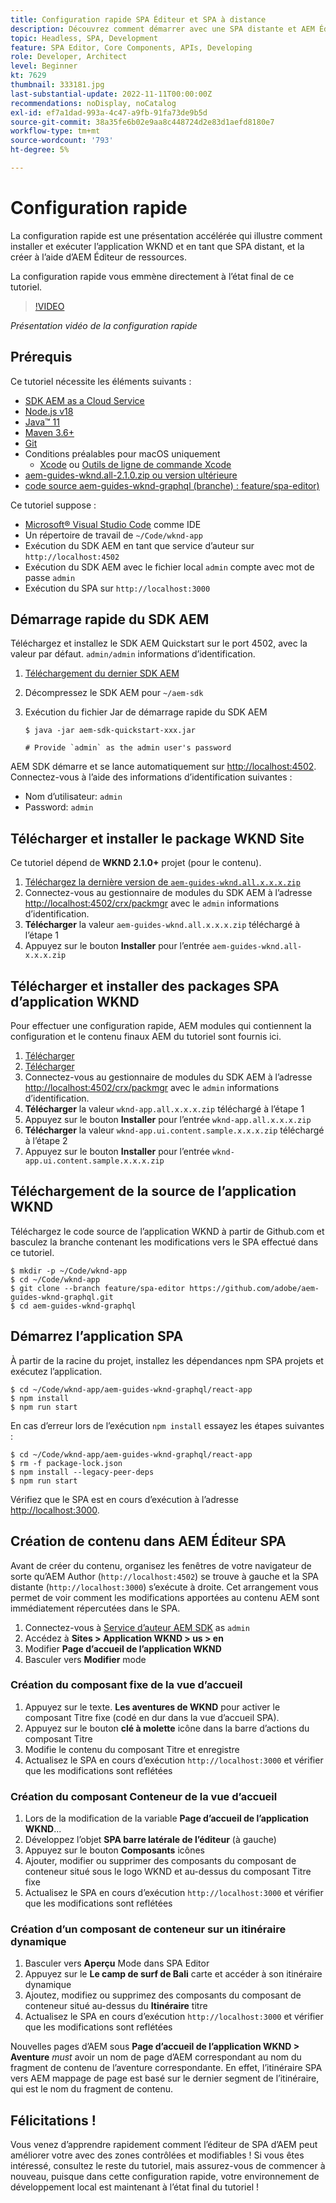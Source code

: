 ```yaml
---
title: Configuration rapide SPA Éditeur et SPA à distance
description: Découvrez comment démarrer avec une SPA distante et AEM Éditeur de l'SPA dans 15 minutes !
topic: Headless, SPA, Development
feature: SPA Editor, Core Components, APIs, Developing
role: Developer, Architect
level: Beginner
kt: 7629
thumbnail: 333181.jpg
last-substantial-update: 2022-11-11T00:00:00Z
recommendations: noDisplay, noCatalog
exl-id: ef7a1dad-993a-4c47-a9fb-91fa73de9b5d
source-git-commit: 38a35fe6b02e9aa8c448724d2e83d1aefd8180e7
workflow-type: tm+mt
source-wordcount: '793'
ht-degree: 5%

---
```


# Configuration rapide

La configuration rapide est une présentation accélérée qui illustre comment installer et exécuter l’application WKND et en tant que SPA distant, et la créer à l’aide d’AEM Éditeur de ressources.

La configuration rapide vous emmène directement à l’état final de ce tutoriel.

>[!VIDEO](https://video.tv.adobe.com/v/333181?quality=12&learn=on)

_Présentation vidéo de la configuration rapide_

## Prérequis

Ce tutoriel nécessite les éléments suivants :

+ [SDK AEM as a Cloud Service](https://experienceleague.adobe.com/docs/experience-manager-learn/cloud-service/local-development-environment-set-up/aem-runtime.html?lang=fr)
+ [Node.js v18](https://nodejs.org/en/)
+ [Java™ 11](https://downloads.experiencecloud.adobe.com/content/software-distribution/en/general.html)
+ [Maven 3.6+](https://maven.apache.org/)
+ [Git](https://git-scm.com/downloads)
+ Conditions préalables pour macOS uniquement
   + [Xcode](https://developer.apple.com/xcode/) ou [Outils de ligne de commande Xcode](https://developer.apple.com/xcode/resources/)
+ [aem-guides-wknd.all-2.1.0.zip ou version ultérieure](https://github.com/adobe/aem-guides-wknd/releases)
+ [code source aem-guides-wknd-graphql (branche) : feature/spa-editor)](https://github.com/adobe/aem-guides-wknd-graphql/tree/feature/spa-editor)


Ce tutoriel suppose :

+ [Microsoft® Visual Studio Code](https://visualstudio.microsoft.com/) comme IDE
+ Un répertoire de travail de `~/Code/wknd-app`
+ Exécution du SDK AEM en tant que service d’auteur sur `http://localhost:4502`
+ Exécution du SDK AEM avec le fichier local `admin` compte avec mot de passe `admin`
+ Exécution du SPA sur `http://localhost:3000`

## Démarrage rapide du SDK AEM

Téléchargez et installez le SDK AEM Quickstart sur le port 4502, avec la valeur par défaut. `admin/admin` informations d’identification.

1. [Téléchargement du dernier SDK AEM](https://experience.adobe.com/#/downloads/content/software-distribution/en/aemcloud.html?fulltext=AEM*+SDK*&amp;orderby=%40jcr%3Acontent%2Fjcr%3AlastModified&amp;orderby.sort=desc&amp;layout=list&amp;p.offset=0&amp;p.limit=1)
1. Décompressez le SDK AEM pour `~/aem-sdk`
1. Exécution du fichier Jar de démarrage rapide du SDK AEM

   ```
   $ java -jar aem-sdk-quickstart-xxx.jar
   
   # Provide `admin` as the admin user's password
   ```

AEM SDK démarre et se lance automatiquement sur [http://localhost:4502](http://localhost:4502). Connectez-vous à l’aide des informations d’identification suivantes :

+ Nom d’utilisateur: `admin`
+ Password: `admin`

## Télécharger et installer le package WKND Site

Ce tutoriel dépend de __WKND 2.1.0+__ projet (pour le contenu).

1. [Téléchargez la dernière version de `aem-guides-wknd.all.x.x.x.zip`](https://github.com/adobe/aem-guides-wknd/releases)
1. Connectez-vous au gestionnaire de modules du SDK AEM à l’adresse [http://localhost:4502/crx/packmgr](http://localhost:4502/crx/packmgr) avec le `admin` informations d’identification.
1. __Télécharger__ la valeur `aem-guides-wknd.all.x.x.x.zip` téléchargé à l’étape 1
1. Appuyez sur le bouton __Installer__ pour l’entrée `aem-guides-wknd.all-x.x.x.zip`

## Télécharger et installer des packages SPA d’application WKND

Pour effectuer une configuration rapide, AEM modules qui contiennent la configuration et le contenu finaux AEM du tutoriel sont fournis ici.

1. [Télécharger ](./assets/quick-setup/wknd-app.all-1.0.0-SNAPSHOT.zip)
1. [Télécharger ](./assets/quick-setup/wknd-app.ui.content.sample-1.0.1.zip)
1. Connectez-vous au gestionnaire de modules du SDK AEM à l’adresse [http://localhost:4502/crx/packmgr](http://localhost:4502/crx/packmgr) avec le `admin` informations d’identification.
1. __Télécharger__ la valeur `wknd-app.all.x.x.x.zip` téléchargé à l’étape 1
1. Appuyez sur le bouton __Installer__ pour l’entrée `wknd-app.all.x.x.x.zip`
1. __Télécharger__ la valeur `wknd-app.ui.content.sample.x.x.x.zip` téléchargé à l’étape 2
1. Appuyez sur le bouton __Installer__ pour l’entrée `wknd-app.ui.content.sample.x.x.x.zip`

## Téléchargement de la source de l’application WKND

Téléchargez le code source de l’application WKND à partir de Github.com et basculez la branche contenant les modifications vers le SPA effectué dans ce tutoriel.

```
$ mkdir -p ~/Code/wknd-app
$ cd ~/Code/wknd-app
$ git clone --branch feature/spa-editor https://github.com/adobe/aem-guides-wknd-graphql.git
$ cd aem-guides-wknd-graphql
```

## Démarrez l’application SPA

À partir de la racine du projet, installez les dépendances npm SPA projets et exécutez l’application.

```
$ cd ~/Code/wknd-app/aem-guides-wknd-graphql/react-app
$ npm install
$ npm run start
```

En cas d’erreur lors de l’exécution `npm install` essayez les étapes suivantes :

```
$ cd ~/Code/wknd-app/aem-guides-wknd-graphql/react-app
$ rm -f package-lock.json
$ npm install --legacy-peer-deps
$ npm run start
```

Vérifiez que le SPA est en cours d’exécution à l’adresse [http://localhost:3000](http://localhost:3000).

## Création de contenu dans AEM Éditeur SPA

Avant de créer du contenu, organisez les fenêtres de votre navigateur de sorte qu’AEM Author (`http://localhost:4502`) se trouve à gauche et la SPA distante (`http://localhost:3000`) s’exécute à droite. Cet arrangement vous permet de voir comment les modifications apportées au contenu AEM sont immédiatement répercutées dans le SPA.

1. Connectez-vous à [Service d’auteur AEM SDK](http://localhost:4502) as `admin`
1. Accédez à __Sites > Application WKND > us > en__
1. Modifier __Page d’accueil de l’application WKND__
1. Basculer vers __Modifier__ mode

### Création du composant fixe de la vue d’accueil

1. Appuyez sur le texte. __Les aventures de WKND__ pour activer le composant Titre fixe (codé en dur dans la vue d’accueil SPA).
1. Appuyez sur le bouton __clé à molette__ icône dans la barre d’actions du composant Titre
1. Modifie le contenu du composant Titre et enregistre
1. Actualisez le SPA en cours d’exécution `http://localhost:3000` et vérifier que les modifications sont reflétées

### Création du composant Conteneur de la vue d’accueil

1. Lors de la modification de la variable __Page d’accueil de l’application WKND__...
1. Développez l’objet __SPA barre latérale de l’éditeur__ (à gauche)
1. Appuyez sur le bouton __Composants__ icônes
1. Ajouter, modifier ou supprimer des composants du composant de conteneur situé sous le logo WKND et au-dessus du composant Titre fixe
1. Actualisez le SPA en cours d’exécution `http://localhost:3000` et vérifier que les modifications sont reflétées

### Création d’un composant de conteneur sur un itinéraire dynamique

1. Basculer vers __Aperçu__ Mode dans SPA Editor
1. Appuyez sur le __Le camp de surf de Bali__ carte et accéder à son itinéraire dynamique
1. Ajoutez, modifiez ou supprimez des composants du composant de conteneur situé au-dessus du __Itinéraire__ titre
1. Actualisez le SPA en cours d’exécution `http://localhost:3000` et vérifier que les modifications sont reflétées

Nouvelles pages d’AEM sous __Page d’accueil de l’application WKND > Aventure__ _must_ avoir un nom de page d’AEM correspondant au nom du fragment de contenu de l’aventure correspondante. En effet, l’itinéraire SPA vers AEM mappage de page est basé sur le dernier segment de l’itinéraire, qui est le nom du fragment de contenu.

## Félicitations !

Vous venez d’apprendre rapidement comment l’éditeur de SPA d’AEM peut améliorer votre  avec des zones contrôlées et modifiables ! Si vous êtes intéressé, consultez le reste du tutoriel, mais assurez-vous de commencer à nouveau, puisque dans cette configuration rapide, votre environnement de développement local est maintenant à l’état final du tutoriel !
